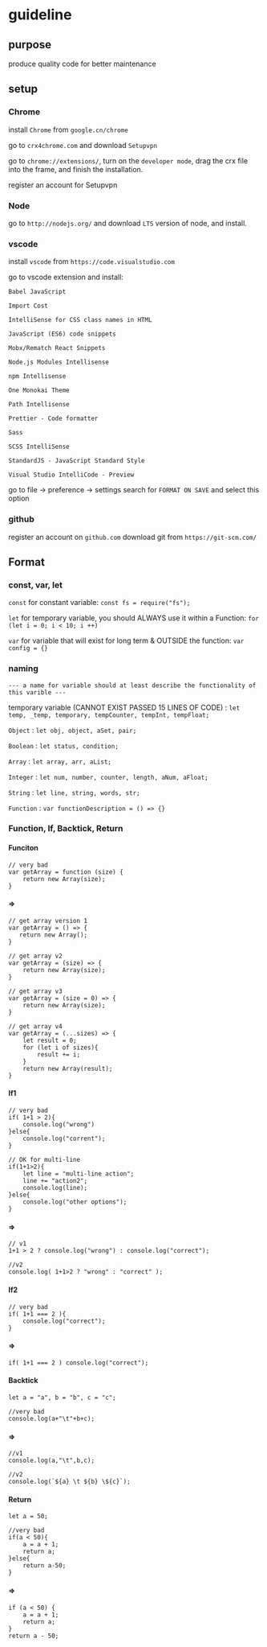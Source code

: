 # guideline

## purpose

produce quality code for better maintenance

## setup

### Chrome

install `Chrome` from `google.cn/chrome`

go to `crx4chrome.com` and download `Setupvpn`

go to `chrome://extensions/`, turn on the `developer mode`, drag the crx file into the frame, and finish the installation.

register an account for Setupvpn

### Node

go to `http://nodejs.org/` and download `LTS` version of node, and install.

### vscode

install `vscode` from `https://code.visualstudio.com`

go to vscode extension and install:

`Babel JavaScript`

`Import Cost`

`IntelliSense for CSS class names in HTML`

`JavaScript (ES6) code snippets`

`Mobx/Rematch React Snippets`

`Node.js Modules Intellisense`

`npm Intellisense`

`One Monokai Theme`

`Path Intellisense`

`Prettier - Code formatter`

`Sass`

`SCSS IntelliSense`

`StandardJS - JavaScript Standard Style`

`Visual Studio IntelliCode - Preview`

go to file -> preference -> settings
search for `FORMAT ON SAVE` and select this option

### github

register an account on `github.com`
download git from `https://git-scm.com/`

## Format

### const, var, let

`const` for constant variable:
`const fs = require("fs");`

`let` for temporary variable, you should ALWAYS use it within a Function:
`for (let i = 0; i < 10; i ++)`

`var` for variable that will exist for long term & OUTSIDE the function:
`var config = {}`

### naming

`--- a name for variable should at least describe the functionality of this varible ---`

temporary variable (CANNOT EXIST PASSED 15 LINES OF CODE) : `let temp, _temp, temporary, tempCounter, tempInt, tempFloat;`

`Object` : `let obj, object, aSet, pair;`

`Boolean` : `let status, condition;`

`Array` : `let array, arr, aList;`

`Integer` : `let num, number, counter, length, aNum, aFloat;`

`String` : `let line, string, words, str;`

`Function` : `var functionDescription = () => {}`

### Function, If, Backtick, Return

#### Funciton

    // very bad
    var getArray = function (size) {
        return new Array(size);
    }

#### =>

    // get array version 1
    var getArray = () => {
       return new Array();
    }

    // get array v2
    var getArray = (size) => {
        return new Array(size);
    }

    // get array v3
    var getArray = (size = 0) => {
        return new Array(size);
    }

    // get array v4
    var getArray = (...sizes) => {
        let result = 0;
        for (let i of sizes){
            result += i;
        }
        return new Array(result);
    }

#### If1

    // very bad
    if( 1+1 > 2){
        console.log("wrong")
    }else{
        console.log("corrent");
    }

    // OK for multi-line
    if(1+1>2){
        let line = "multi-line action";
        line += "action2";
        console.log(line);
    }else{
        console.log("other options");
    }

#### =>

    // v1
    1+1 > 2 ? console.log("wrong") : console.log("correct");

    //v2
    console.log( 1+1>2 ? "wrong" : "correct" );

#### If2

    // very bad
    if( 1+1 === 2 ){
        console.log("correct");
    }

#### =>

    if( 1+1 === 2 ) console.log("correct");

#### Backtick

    let a = "a", b = "b", c = "c";

    //very bad
    console.log(a+"\t"+b+c);

#### =>

    //v1
    console.log(a,"\t",b,c);

    //v2
    console.log(`${a} \t ${b} \${c}`);

#### Return

    let a = 50;

    //very bad
    if(a < 50){
        a = a + 1;
        return a;
    }else{
        return a-50;
    }

#### =>

    if (a < 50) {
        a = a + 1;
        return a;
    }
    return a - 50;
